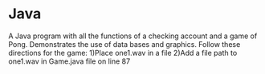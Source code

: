 # Java
A Java program with all the functions of a checking account and a game of Pong.
Demonstrates the use of data bases and graphics.
Follow these directions for the game:
1)Place one1.wav in a file
2)Add a file path to one1.wav in Game.java file on line 87
